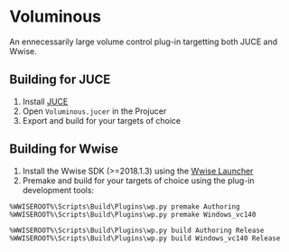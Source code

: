 # Voluminous
An ennecessarily large volume control plug-in targetting both JUCE and Wwise.

## Building for JUCE
1. Install [JUCE](https://shop.juce.com/get-juce)
2. Open `Voluminous.jucer` in the Projucer
3. Export and build for your targets of choice

## Building for Wwise
1. Install the Wwise SDK (>=2018.1.3) using the [Wwise Launcher](https://www.audiokinetic.com/download)
2. Premake and build for your targets of choice using the plug-in development tools:
```
%WWISEROOT%\Scripts\Build\Plugins\wp.py premake Authoring
%WWISEROOT%\Scripts\Build\Plugins\wp.py premake Windows_vc140

%WWISEROOT%\Scripts\Build\Plugins\wp.py build Authoring Release
%WWISEROOT%\Scripts\Build\Plugins\wp.py build Windows_vc140 Release
```
